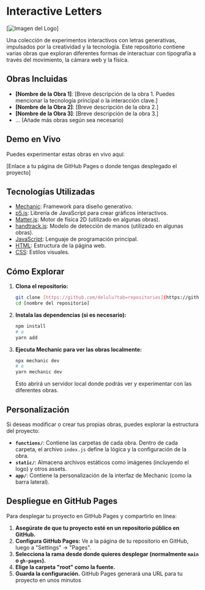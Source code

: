 # Interactive Letters

[![Imagen del Logo](![interactive_letters_logo_01](https://github.com/user-attachments/assets/3852f85d-066f-41c3-abf9-6db32abb9b6d))]

Una colección de experimentos interactivos con letras generativas, impulsados por la creatividad y la tecnología. Este repositorio contiene varias obras que exploran diferentes formas de interactuar con tipografía a través del movimiento, la cámara web y la física.

## Obras Incluidas

* **[Nombre de la Obra 1]**: [Breve descripción de la obra 1. Puedes mencionar la tecnología principal o la interacción clave.]
* **[Nombre de la Obra 2]**: [Breve descripción de la obra 2.]
* **[Nombre de la Obra 3]**: [Breve descripción de la obra 3.]
* ... (Añade más obras según sea necesario)

## Demo en Vivo

Puedes experimentar estas obras en vivo aquí:

[Enlace a tu página de GitHub Pages o donde tengas desplegado el proyecto]

## Tecnologías Utilizadas

* [Mechanic](https://mechanic.design/): Framework para diseño generativo.
* [p5.js](https://p5js.org/): Librería de JavaScript para crear gráficos interactivos.
* [Matter.js](https://brm.io/matter-js/): Motor de física 2D (utilizado en algunas obras).
* [handtrack.js](https://github.com/tensorflow/tfjs-models/tree/master/handtrack): Modelo de detección de manos (utilizado en algunas obras).
* [JavaScript](https://developer.mozilla.org/en-US/docs/Web/JavaScript): Lenguaje de programación principal.
* [HTML](https://developer.mozilla.org/en-US/docs/Web/HTML): Estructura de la página web.
* [CSS](https://developer.mozilla.org/en-US/docs/Web/CSS): Estilos visuales.

## Cómo Explorar

1.  **Clona el repositorio:**
    ```bash
    git clone [https://github.com/delulu?tab=repositories](https://github.com/delulu?tab=repositories)
    cd [nombre del repositorio]
    ```
2.  **Instala las dependencias (si es necesario):**
    ```bash
    npm install
    # o
    yarn add
    ```
3.  **Ejecuta Mechanic para ver las obras localmente:**
    ```bash
    npx mechanic dev
    # o
    yarn mechanic dev
    ```
    Esto abrirá un servidor local donde podrás ver y experimentar con las diferentes obras.

## Personalización

Si deseas modificar o crear tus propias obras, puedes explorar la estructura del proyecto:

* **`functions/`**: Contiene las carpetas de cada obra. Dentro de cada carpeta, el archivo `index.js` define la lógica y la configuración de la obra.
* **`static/`**: Almacena archivos estáticos como imágenes (incluyendo el logo) y otros assets.
* **`app/`**: Contiene la personalización de la interfaz de Mechanic (como la barra lateral).

## Despliegue en GitHub Pages

Para desplegar tu proyecto en GitHub Pages y compartirlo en línea:

1.  **Asegúrate de que tu proyecto esté en un repositorio público en GitHub.**
2.  **Configura GitHub Pages:** Ve a la página de tu repositorio en GitHub, luego a "Settings" -> "Pages".
3.  **Selecciona la rama desde donde quieres desplegar (normalmente `main` o `gh-pages`).**
4.  **Elige la carpeta "root" como la fuente.**
5.  **Guarda la configuración.** GitHub Pages generará una URL para tu proyecto en unos minutos
